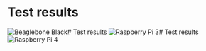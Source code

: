 # Test results
![Beaglebone Black](https://github.com/theyoctojester/mender-testing-rig/actions/workflows/bbb.yml/badge.svg?cache-control=no-cache)# Test results
![Raspberry Pi 3](https://github.com/theyoctojester/mender-testing-rig/actions/workflows/rpi3.yml/badge.svg?cache-control=no-cache)# Test results
![Raspberry Pi 4](https://github.com/theyoctojester/mender-testing-rig/actions/workflows/rpi4.yml/badge.svg?cache-control=no-cache)